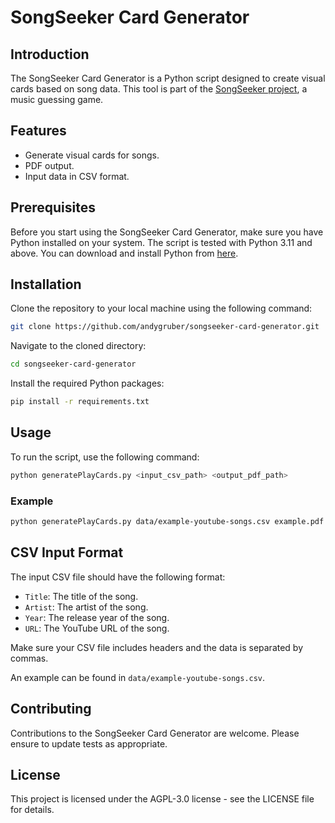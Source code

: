 # SongSeeker Card Generator

## Introduction
The SongSeeker Card Generator is a Python script designed to create visual cards based on song data. This tool is part of the [SongSeeker project](https://github.com/andygruber/songseeker), a music guessing game.

## Features
- Generate visual cards for songs.
- PDF output.
- Input data in CSV format.

## Prerequisites
Before you start using the SongSeeker Card Generator, make sure you have Python installed on your system. The script is tested with Python 3.11 and above. You can download and install Python from [here](https://www.python.org/downloads/).

## Installation
Clone the repository to your local machine using the following command:
```bash
git clone https://github.com/andygruber/songseeker-card-generator.git
```
Navigate to the cloned directory:
```bash
cd songseeker-card-generator
```
Install the required Python packages:
```bash
pip install -r requirements.txt
```

## Usage

To run the script, use the following command:

```bash
python generatePlayCards.py <input_csv_path> <output_pdf_path>
```

### Example

```bash
python generatePlayCards.py data/example-youtube-songs.csv example.pdf
```

## CSV Input Format

The input CSV file should have the following format:

*   `Title`: The title of the song.
*   `Artist`: The artist of the song.
*   `Year`: The release year of the song.
*   `URL`: The YouTube URL of the song.

Make sure your CSV file includes headers and the data is separated by commas.

An example can be found in `data/example-youtube-songs.csv`.

## Contributing

Contributions to the SongSeeker Card Generator are welcome. Please ensure to update tests as appropriate.

## License

This project is licensed under the AGPL-3.0 license - see the LICENSE file for details.
